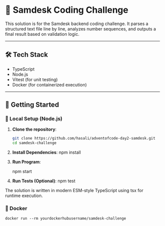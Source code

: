 # 📡 Samdesk Coding Challenge

This solution is for the Samdesk backend coding challenge. It parses a structured text file line by line, analyzes number sequences, and outputs a final result based on validation logic.

---

## 🛠 Tech Stack

- TypeScript
- Node.js
- Vitest (for unit testing)
- Docker (for containerized execution)

---

## 🚀 Getting Started

### 🔧 Local Setup (Node.js)

1. **Clone the repository**:

   ```bash
   git clone https://github.com/hasali/adventofcode-day2-samdesk.git
   cd samdesk-challenge
2. **Install Dependencies**:
   npm install
3. **Run Program**:

   npm start
4. **Run Tests (Optional)**:
   npm test 

The solution is written in modern ESM-style TypeScript using tsx for runtime execution.

### 🔧 Docker
    docker run --rm yourdockerhubusername/samdesk-challenge